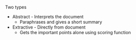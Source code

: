 Two types
- Abstract - Interprets the document
	- Paraphrases and gives a short summary
- Extractive - Directly from document 
	- Gets the important points alone using scoring function